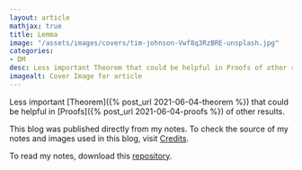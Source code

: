 ```yaml
---
layout: article
mathjax: true
title: Lemma
image: "/assets/images/covers/tim-johnson-Vwf8q3RzBRE-unsplash.jpg"
categories:
- DM
desc: Less important Theorem that could be helpful in Proofs of other results. 
imagealt: Cover Image for article
---
```


Less important [Theorem]({% post_url 2021-06-04-theorem %}) that could be helpful in [Proofs]({% post_url 2021-06-04-proofs %}) of other results.

This blog was published directly from my notes.
To check the source of my notes and images used in this blog, visit <a href="/credits.html" target="_blank">Credits</a>.

To read my notes, download this <a href="https://github.com/bovem/CS" target="blank">repository</a>.
